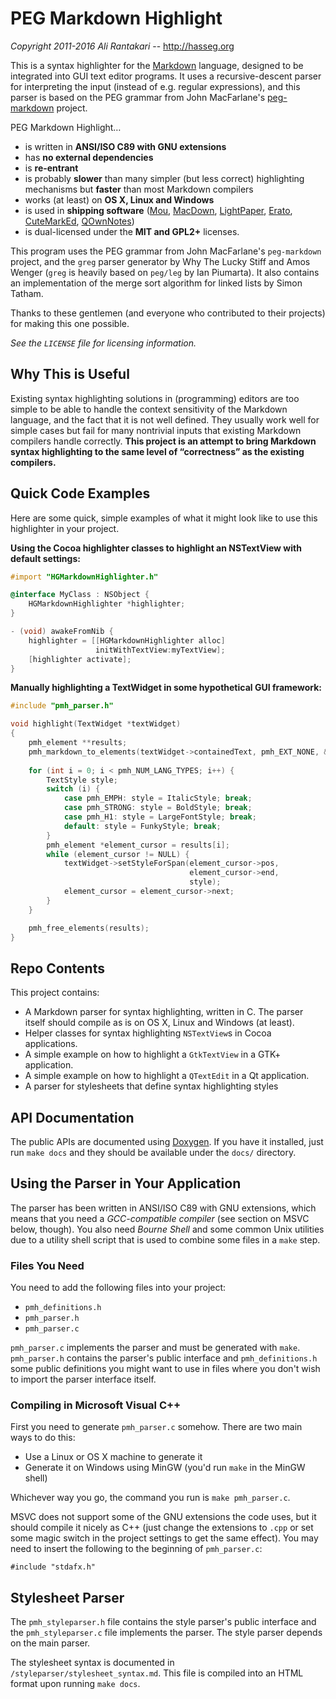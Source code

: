 
PEG Markdown Highlight
========================
_Copyright 2011-2016 Ali Rantakari_ -- <http://hasseg.org>

This is a syntax highlighter for the [Markdown] language, designed to be integrated into GUI text editor programs. It uses a recursive-descent parser for interpreting the input (instead of e.g. regular expressions), and this parser is based on the PEG grammar from John MacFarlane's [peg-markdown] project.

[Markdown]: http://daringfireball.net/projects/markdown
[peg-markdown]: https://github.com/jgm/peg-markdown

PEG Markdown Highlight…

- is written in __ANSI/ISO C89 with GNU extensions__
- has __no external dependencies__
- is __re-entrant__
- is probably __slower__ than many simpler (but less correct) highlighting mechanisms but __faster__ than most Markdown compilers
- works (at least) on __OS X, Linux and Windows__
- is used in __shipping software__ ([Mou], [MacDown], [LightPaper], [Erato], [CuteMarkEd], [QOwnNotes])
- is dual-licensed under the __MIT and GPL2+__ licenses.

[Mou]: http://mouapp.com/
[MacDown]: http://macdown.uranusjr.com/
[LightPaper]: http://clockworkengine.com/lightpaper-mac
[Erato]: http://9muses.se/erato
[CuteMarkEd]: http://cloose.github.io/CuteMarkEd
[QOwnNotes]: http://www.qownnotes.org/

This program uses the PEG grammar from John MacFarlane's `peg-markdown` project,
and the `greg` parser generator by Why The Lucky Stiff and Amos Wenger (`greg`
is heavily based on `peg/leg` by Ian Piumarta). It also contains an
implementation of the merge sort algorithm for linked lists by Simon Tatham.

Thanks to these gentlemen (and everyone who contributed to their projects) for
making this one possible.

_See the `LICENSE` file for licensing information._


Why This is Useful
-------------------------------------------------------------------------------

Existing syntax highlighting solutions in (programming) editors are too simple to be able to handle the context sensitivity of the Markdown language, and the fact that it is not well defined. They usually work well for simple cases but fail for many nontrivial inputs that existing Markdown compilers handle correctly. __This project is an attempt to bring Markdown syntax highlighting to the same level of “correctness” as the existing compilers.__


Quick Code Examples
-------------------------------------------------------------------------------

Here are some quick, simple examples of what it might look like to use this highlighter in your project.

__Using the Cocoa highlighter classes to highlight an NSTextView with default settings:__

```objective-c
#import "HGMarkdownHighlighter.h"

@interface MyClass : NSObject {
    HGMarkdownHighlighter *highlighter;
}

- (void) awakeFromNib {
    highlighter = [[HGMarkdownHighlighter alloc]
                   initWithTextView:myTextView];
    [highlighter activate];
}
```

__Manually highlighting a TextWidget in some hypothetical GUI framework:__

```c
#include "pmh_parser.h"

void highlight(TextWidget *textWidget)
{
    pmh_element **results;
    pmh_markdown_to_elements(textWidget->containedText, pmh_EXT_NONE, &results);
    
    for (int i = 0; i < pmh_NUM_LANG_TYPES; i++) {
        TextStyle style;
        switch (i) {
            case pmh_EMPH: style = ItalicStyle; break;
            case pmh_STRONG: style = BoldStyle; break;
            case pmh_H1: style = LargeFontStyle; break;
            default: style = FunkyStyle; break;
        }
        pmh_element *element_cursor = results[i];
        while (element_cursor != NULL) {
            textWidget->setStyleForSpan(element_cursor->pos,
                                        element_cursor->end,
                                        style);
            element_cursor = element_cursor->next;
        }
    }

    pmh_free_elements(results);
}
```


Repo Contents
-------------------------------------------------------------------------------

This project contains:

- A Markdown parser for syntax highlighting, written in C. The parser itself
  should compile as is on OS X, Linux and Windows (at least).
- Helper classes for syntax highlighting `NSTextView`s in Cocoa applications.
- A simple example on how to highlight a `GtkTextView` in a GTK+ application.
- A simple example on how to highlight a `QTextEdit` in a Qt application.
- A parser for stylesheets that define syntax highlighting styles


API Documentation
-------------------------------------------------------------------------------

The public APIs are documented using [Doxygen][dox]. If you have it installed,
just run `make docs` and they should be available under the `docs/` directory.

[dox]: http://doxygen.org



Using the Parser in Your Application
-------------------------------------------------------------------------------

The parser has been written in ANSI/ISO C89 with GNU extensions, which means
that you need a _GCC-compatible compiler_ (see section on MSVC below, though).
You also need _Bourne Shell_ and some common Unix utilities due to a utility
shell script that is used to combine some files in a `make` step.


### Files You Need

You need to add the following files into your project:

- `pmh_definitions.h`
- `pmh_parser.h`
- `pmh_parser.c`

`pmh_parser.c` implements the parser and must be generated with `make`.
`pmh_parser.h` contains the parser's public interface and
`pmh_definitions.h` some public definitions you might want to use in files
where you don't wish to import the parser interface itself.


### Compiling in Microsoft Visual C++

First you need to generate `pmh_parser.c` somehow. There are two main
ways to do this:

- Use a Linux or OS X machine to generate it
- Generate it on Windows using MinGW (you'd run `make` in the MinGW shell)

Whichever way you go, the command you run is `make pmh_parser.c`.

MSVC does not support some of the GNU extensions the code uses, but it should
compile it nicely as C++ (just change the extensions to `.cpp` or set some
magic switch in the project settings to get the same effect). You may need to
insert the following to the beginning of `pmh_parser.c`:

    #include "stdafx.h"



Stylesheet Parser
-------------------------------------------------------------------------------

The `pmh_styleparser.h` file contains the style parser's public interface and
the `pmh_styleparser.c` file implements the parser. The style parser depends
on the main parser.

The stylesheet syntax is documented in `/styleparser/stylesheet_syntax.md`.
This file is compiled into an HTML format upon running `make docs`.



